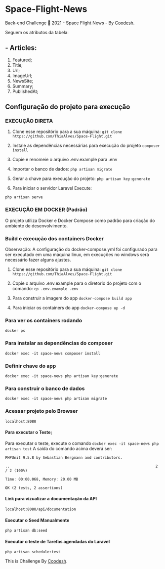 # Space-Flight-News
 Back-end Challenge 🏅 2021 - Space Flight News - By [Coodesh](https://coodesh.com/).


Seguem os atributos da tabela:

## - Articles:
1. Featured;
2. Title;
3. Url;
4. ImageUrl;
5. NewsSite;
6. Summary;
7. PublishedAt;

## Configuração do projeto para execução


### EXECUÇÂO DIRETA

1) Clone esse repositório para a sua máquina:
```git clone https://github.com/ThiaAlves/Space-Flight.git```

2) Instale as dependências necessárias para execução do projeto
```composer install```

3) Copie e renomeie o arquivo .env.example para .env
 
4) Importar o banco de dados:
```php artisan migrate```

5) Gerar a chave para execução do projeto:
```php artisan key:generate```

6) Para iniciar o servidor Laravel Execute:

```php artisan serve```
 
 
### EXECUÇÂO EM DOCKER (Padrão)
O projeto utiliza Docker e Docker Compose como padrão para criação do ambiente de desenvolvimento.

### Build e execução dos containers Docker
Observação: A configuração do docker-compose.yml foi configurado para ser executado 
em uma máquina linux, em execuções no windows será necessário fazer alguns ajustes.

1) Clone esse repositório para a sua máquina:
```git clone https://github.com/ThiaAlves/Space-Flight.git```

2) Copie o arquivo .env.example para o diretorio do projeto com o comando:
```cp .env.example .env```

3) Para construir a imagem do app
```docker-compose build app```

4) Para iniciar os containers do app
```docker-compose up -d```

### Para ver os containers rodando
```docker ps```

### Para instalar as dependências do composer
```docker exec -it space-news composer install```

### Definir chave do app
```docker exec -it space-news php artisan key:generate```

### Para construir o banco de dados
```docker exec -it space-news php artisan migrate```

### Acessar projeto pelo Browser
```localhost:8080```

#### Para executar o Teste;
Para executar o teste, execute o comando ```docker exec -it space-news php artisan test``` 
A saída do comando acima deverá ser:
```
PHPUnit 9.5.8 by Sebastian Bergmann and contributors.

..                                                                  2 / 2 (100%)

Time: 00:00.068, Memory: 20.00 MB

OK (2 tests, 2 assertions)
```

#### Link para vizualizar a documentação da API 
```localhost:8080/api/documentation```

#### Executar o Seed Manualmente
```php artisan db:seed```

#### Executar o teste de Tarefas agendadas do Laravel
```php artisan schedule:test```


This is Challenge By [Coodesh](https://coodesh.com/).


